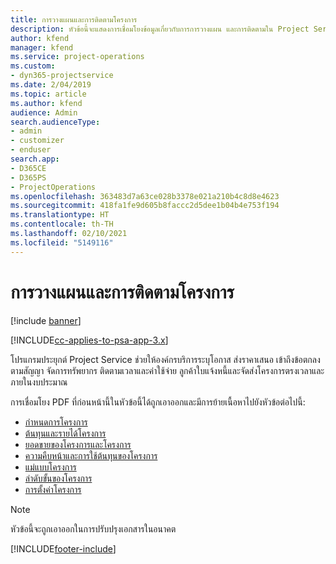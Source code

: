 ```yaml
---
title: การวางแผนและการติดตามโครงการ
description: หัวข้อนี้จะแสดงการเชื่อมโยงข้อมูลเกี่ยวกับการการวางแผน และการติดตามใน Project Service Automation
author: kfend
manager: kfend
ms.service: project-operations
ms.custom:
- dyn365-projectservice
ms.date: 2/04/2019
ms.topic: article
ms.author: kfend
audience: Admin
search.audienceType:
- admin
- customizer
- enduser
search.app:
- D365CE
- D365PS
- ProjectOperations
ms.openlocfilehash: 363483d7a63ce028b3378e021a210b4c8d8e4623
ms.sourcegitcommit: 418fa1fe9d605b8faccc2d5dee1b04b4e753f194
ms.translationtype: HT
ms.contentlocale: th-TH
ms.lasthandoff: 02/10/2021
ms.locfileid: "5149116"
---
```

# <a name="project-planning-and-tracking"></a>การวางแผนและการติดตามโครงการ

[!include [banner](../../includes/psa-now-project-operations.md)]

[!INCLUDE[cc-applies-to-psa-app-3.x](../../includes/cc-applies-to-psa-app-3x.md)]

โปรแกรมประยุกต์ Project Service ช่วยให้องค์กรบริการระบุโอกาส ส่งราคาเสนอ เข้าถึงข้อตกลงตามสัญญา จัดการทรัพยากร ติดตามเวลาและค่าใช้จ่าย ลูกค้าใบแจ้งหนี้และจัดส่งโครงการตรงเวลาและภายในงบประมาณ 

การเชื่อมโยง PDF ที่ก่อนหน้านี้ในหัวข้อนี้ได้ถูกเอาออกและมีการย้ายเนื้อหาไปยังหัวข้อต่อไปนี้:

- [กำหนดการโครงการ](../project-creating.md)
- [ต้นทุนและรายได้โครงการ](../project-estimating.md)
- [ยอดขายของโครงการและโครงการ](../project-leveraging.md)
- [ความคืบหน้าและการใช้ต้นทุนของโครงการ](../project-tracking.md)
- [แม่แบบโครงการ](../project-templates.md)
- [ลำดับขั้นของโครงการ](../project-stages.md)
- [การตั้งค่าโครงการ](../project-settings.md)

> [!NOTE]
> หัวข้อนี้จะถูกเอาออกในการปรับปรุงเอกสารในอนาคต 


[!INCLUDE[footer-include](../../includes/footer-banner.md)]